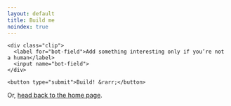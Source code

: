 ```yaml
---
layout: default
title: Build me
noindex: true
---
```


<form name="comments" method="POST" action="https://api.netlify.com/build_hooks/630b96972de66e6946e74cdb">

    <div class="clip">
      <label for="bot-field">Add something interesting only if you’re not a human</label>
      <input name="bot-field">
    </div>
    
    <button type="submit">Build! &rarr;</button>

</form>

Or, [head back to the home page](/).